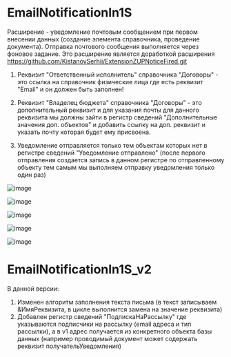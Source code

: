 # EmailNotificationIn1S

Расширение - уведомление почтовым сообщением при первом внесении данных (создание элемента справочника, проведение документа). Отправка почтового сообщения выполняется через фоновое задание. Это расширение является доработкой расширения https://github.com/KistanovSerhii/ExtensionZUPNoticeFired.git

1. Реквизит "Ответственный исполнитель" справочника "Договоры" - это ссылка на справочник физические лица где есть реквизит "Email" и он должен быть заполнен!

2. Реквизит "Владелец бюджета" справочника "Договоры" - это дополнительный реквизит и для указания почты для данного реквизита мы должны зайти в регистр сведений "Дополнительные значения доп. объектов" и добавить ссылку на доп. реквизит и указать почту которая будет ему присвоена.

3. Уведомление отправляется только тем объектам которых нет в регистре сведений "Уведомление отправлено" 
(после первого отправления создается запись в данном регистре по отправленному объекту тем самым мы выполняем отправку уведомления только один раз)


![image](https://user-images.githubusercontent.com/28355711/196092948-888fe2ad-143c-425f-92e1-c9176272c535.png)

![image](https://user-images.githubusercontent.com/28355711/196093252-ddc92145-9cf8-42f7-8023-5ab678889091.png)

![image](https://user-images.githubusercontent.com/28355711/196093113-9dc98546-26a1-4bf7-a96d-697cd269ff11.png)

![image](https://user-images.githubusercontent.com/28355711/196093516-cef402af-d53e-4f3e-a52a-52da57eadc91.png)

![image](https://user-images.githubusercontent.com/28355711/196093578-5e3b61c6-510d-4203-b1fa-40ad49383d25.png)

# EmailNotificationIn1S_v2

В данной версии:
1. Изменен алгоритм заполнения текста письма (в текст записываем &ИмяРеквизита, в цикле выполнится замена на значение реквизита)
2. Добавлен регистр сведений "ПодпискаНаРассылку" где указываются подписчики на рассылку (email адреса и тип рассылки), а в v1 адрес
получается из конкретного объекта базы данных (например проводимый документ может содержать реквизит получательУведомления)
 
